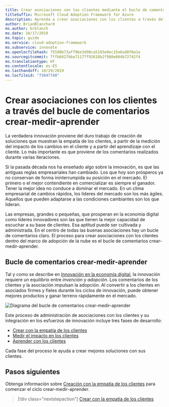 ```yaml
---
title: Crear asociaciones con los clientes mediante el bucle de comentarios crear-medir-aprender
titleSuffix: Microsoft Cloud Adoption Framework for Azure
description: Aprenda a crear asociaciones con los clientes a través del bucle de comentarios crear-medir-aprender.
author: BrianBlanchard
ms.author: brblanch
ms.date: 10/17/2019
ms.topic: guide
ms.service: cloud-adoption-framework
ms.subservice: innovate
ms.openlocfilehash: 75590b73aff96e3d90ca5103e0ec15e6ad0f0a1e
ms.sourcegitcommit: 7ffb0427bba71177f92618b2f980e864b72742f4
ms.translationtype: HT
ms.contentlocale: es-ES
ms.lasthandoff: 10/29/2019
ms.locfileid: "73047740"
---
```

# <a name="create-customer-partnerships-through-the-build-measure-learn-feedback-loop"></a>Crear asociaciones con los clientes a través del bucle de comentarios crear-medir-aprender

La verdadera innovación proviene del duro trabajo de creación de soluciones que muestran la empatía de los clientes, a partir de la medición del impacto de los cambios en el cliente y a partir del aprendizaje con el cliente. Lo más importante es que proviene de los comentarios realizados durante varias iteraciones.

Si la pasada década nos ha enseñado algo sobre la innovación, es que las antiguas reglas empresariales han cambiado. Los que hoy son prósperos ya no conservan de forma ininterrumpida su posición en el mercado. El primero o el mejor contendiente en comercializar es siempre el ganador. Tener la mejor idea no conduce a dominar el mercado. En un clima empresarial de cambios rápidos, los líderes del mercado son los más ágiles. Aquellos que pueden adaptarse a las condiciones cambiantes son los que lideran.

Las empresas, grandes o pequeñas, que prosperan en la economía digital como líderes innovadores son las que tienen la mejor capacidad de escuchar a su base de clientes. Esa aptitud puede ser cultivada y administrada. En el centro de todas las buenas asociaciones hay un bucle de comentarios claro. El proceso para crear asociaciones con los clientes dentro del marco de adopción de la nube es el bucle de comentarios crear-medir-aprender.

## <a name="the-build-measure-learn-feedback-loop"></a>Bucle de comentarios crear-medir-aprender

Tal y como se describe en [Innovación en la economía digital](./index.md), la innovación requiere un equilibrio entre *invención* y *adopción*. Los comentarios de los clientes y la asociación impulsan la adopción. Al convertir a los clientes en asociados firmes y fieles durante los ciclos de innovación, puede obtener mejores productos y ganar terreno rápidamente en el mercado.

![Diagrama del bucle de comentarios crear-medir-aprender](../../_images/innovate/bml-feedback-loop.png)

Este proceso de administración de asociaciones con los clientes y su integración en los esfuerzos de innovación incluye tres fases de desarrollo:

- [Crear con la empatía de los clientes](./build.md)
- [Medir el impacto en los clientes](./measure.md)
- [Aprender con los clientes](./learn.md)

Cada fase del proceso le ayuda a crear mejores soluciones con sus clientes.

## <a name="next-steps"></a>Pasos siguientes

Obtenga información sobre [Creación con la empatía de los clientes](./build.md) para comenzar el ciclo crear-medir-aprender.

> [!div class="nextstepaction"]
> [Crear con la empatía de los clientes](./build.md)
